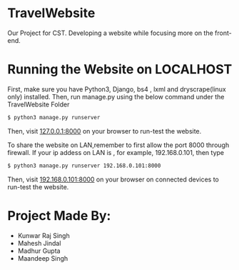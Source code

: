 # TravelWebsite
Our Project for CST. Developing a website while focusing more on the front-end.

# Running the Website on LOCALHOST
First, make sure you have Python3, Django, bs4 , lxml and dryscrape(linux only) installed. Then, run manage.py using the below command under the TravelWebsite Folder
```sh
$ python3 manage.py runserver
```
Then, visit [127.0.0.1:8000](http://127.0.0.1:8000) on your browser to run-test the website. 

To share the website on LAN,remember to first allow the port 8000 through firewall. If your ip addess on LAN is , for example, 192.168.0.101, then type
```sh
$ python3 manage.py runserver 192.168.0.101:8000
```
Then, visit [192.168.0.101:8000](http://192.168.0.101:8000) on your browser on connected devices to run-test the website. 

# Project Made By: 
- Kunwar Raj Singh
- Mahesh Jindal
- Madhur Gupta
- Maandeep Singh
